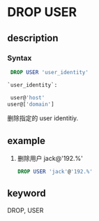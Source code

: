# DROP USER

## description

### Syntax

```sql
 DROP USER 'user_identity'

`user_identity`:

 user@'host'
user@['domain']
```

 删除指定的 user identitiy.

## example

1. 删除用户 jack@'192.%'

    ```sql
    DROP USER 'jack'@'192.%'
    ```

## keyword

DROP, USER
